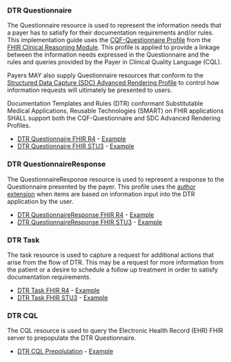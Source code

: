 ### DTR Questionnaire
The Questionnaire resource is used to represent the information needs that a payer has to satisfy for their documentation requirements and/or rules. This implementation guide uses the
[CQF-Questionnaire Profile](http://hl7.org/fhir/R4/cqf-questionnaire.html) from the [FHIR Clinical Reasoning Module](http://hl7.org/fhir/R4/clinicalreasoning-module.html). This profile is applied to provide a linkage between the information needs expressed in the Questionnaire and the rules and queries provided by the Payer in Clinical Quality Language (CQL).

Payers MAY also supply Questionnaire resources that conform to the [Structured Data Capture (SDC) Advanced Rendering Profile](http://build.fhir.org/ig/HL7/sdc/sdc-questionnaire-render.html) to control how information requests will ultimately be presented to users.

Documentation Templates and Rules (DTR) conformant Substitutable Medical Applications, Reusable Technologies (SMART) on FHIR applications SHALL support both the CQF-Questionnaire and SDC Advanced Rendering Profiles.

* [DTR Questionnaire FHIR R4](dtr-questionnaire-r4.html) - [Example](home-o2-questionnaire.html)
* [DTR Questionnaire FHIR STU3](STU3/dtr-questionnaire-stu3.html) - [Example](home-o2-questionnaire-stu3.html)

### DTR QuestionnaireResponse
The QuestionnaireResponse resource is used to represent a response to the Questionnaire presented by the payer. This profile uses the [author extension](http://www.hl7.org/implement/standards/fhir/extension-questionnaireresponse-author.html) when items are based on information input into the DTR application by the user.

* [DTR QuestionnaireResponse FHIR R4](dtr-questionnaireresponse-r4.html) - [Example](home-o2-questionnaireresponse.html)
* [DTR QuestionnaireResponse FHIR STU3](STU3/dtr-questionnaireresponse-stu3.html) - [Example](home-o2-questionnaireresponse-stu3.html)

### DTR Task
The task resource is used to capture a request for additional actions that arise from the flow of DTR. This may be a request for more information from the patient or a desire to schedule a follow up treatment in order to satisfy documentation requirements.

* [DTR Task FHIR R4](dtr-task-r4.html) - [Example](blood-gass-panel-task-r4.html)
* [DTR Task FHIR STU3](STU3/dtr-task-stu3.html) - [Example](STU3/blood-gass-panel-task-stu3.html)

### DTR CQL
The CQL resource is used to query the Electronic Health Record (EHR) FHIR server to prepopulate the DTR Questionnaire.
* [DTR CQL Prepolulation](specification__cql.html) - [Example](resources__home-o2-prepopulation.html)